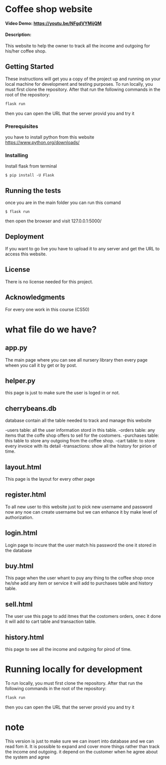 # Coffee shop website
#### Video Demo:  <https://youtu.be/NFgdVYMijQM>
#### Description:

This website to help the owner to track all the income and outgoing for his/her coffee shop.

## Getting Started

These instructions will get you a copy of the project up and running on your local machine for development and testing purposes.
To run locally, you must first clone the repository. After that run the following commands in the root of the repository:
```bash
flask run
```
then you can open the URL that the server provid you and try it

### Prerequisites

you have to install python from this website
https://www.python.org/downloads/


### Installing

Install flask from terminal
```
$ pip install -U Flask
```

## Running the tests

once you are in the main folder you can run this comand
```
$ flask run
```
then open the browser and visit 127.0.0.1:5000/


## Deployment

If you want to go live you have to upload it to any server and get the URL to access this website.


## License

There is no license needed for this project.

## Acknowledgments

For every one work in this course (CS50)

# what file do we have?

## app.py

The main page where you can see all nursery library then every page wheen you call it by get or by post.

## helper.py

this page is just to make sure the user is loged in or not.

## cherrybeans.db

database contain all the table needed to track and manage this website

-users table: all the user information stord in this table.
-orders table: any items that the coffe shop offers to sell for the costomers.
-purchases table: this table to store any outgoing from the coffee shop.
-cart table: to store every invoice with its detail
-transactions: show all the history for pirion of time.

## layout.html

This page is the layout for every other page

## register.html

To all new user to this website just to pick new username and password now any noe can create username but we can enhance it by make level of authorization.

## login.html

Login page to incure that the user match his password the one it stored in the database

## buy.html

This page when the user whant to puy any thing to the coffee shop once he/she add any item or service it will add to purchases table and history table.

## sell.html

The user use this page to add itmes that the costomers orders, onec it done it will add to cart table and transaction table.

## history.html

this page to see all the income and outgoing for pirod of time.

#  Running locally for development

To run locally, you must first clone the repository. After that run the following commands in the root of the repository:

```bash
flask run
```

then you can open the URL that the server provid you and try it

# note

This version is just to make sure we can insert into database and we can read fom it. It is possible to expand and cover more things rather than track the income ond outgoing. it depend on the customer when he agree about the system and agree
